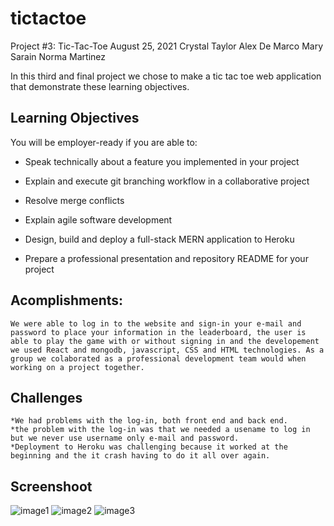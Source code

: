 # tictactoe
Project #3: Tic-Tac-Toe
August 25, 2021 
Crystal Taylor
Alex De Marco
Mary Sarain
Norma Martinez

In this third and final project we chose to make a tic tac toe web application that demonstrate these learning objectives.

## Learning Objectives

You will be employer-ready if you are able to:

* Speak technically about a feature you implemented in your project

* Explain and execute git branching workflow in a collaborative project

* Resolve merge conflicts

* Explain agile software development

* Design, build and deploy a full-stack MERN application to Heroku

* Prepare a professional presentation and repository README for your project

## Acomplishments:

    We were able to log in to the website and sign-in your e-mail and password to place your information in the leaderboard, the user is able to play the game with or without signing in and the developement we used React and mongodb, javascript, CSS and HTML technologies. As a group we colaborated as a professional development team would when working on a project together.

## Challenges

    *We had problems with the log-in, both front end and back end.
    *the problem with the log-in was that we needed a usename to log in but we never use username only e-mail and password.
    *Deployment to Heroku was challenging because it worked at the beginning and the it crash having to do it all over again.

## Screenshoot

![image1](https://user-images.githubusercontent.com/78131360/130884560-40dd4364-2501-4e5e-8413-e42a6153a103.png)
![image2](https://user-images.githubusercontent.com/78131360/130884563-314941b9-9d31-446b-879d-ef4d1abf23e0.png)
![image3](https://user-images.githubusercontent.com/78131360/130884565-d82c0e39-9108-437f-a3b5-08557d07c7d7.png)